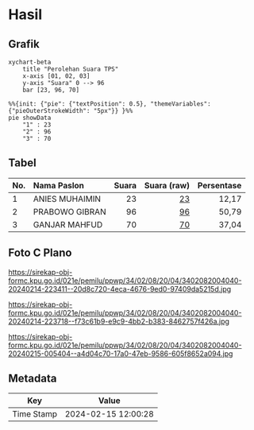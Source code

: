 # Hasil

## Grafik

```mermaid
xychart-beta
    title "Perolehan Suara TPS"
    x-axis [01, 02, 03]
    y-axis "Suara" 0 --> 96
    bar [23, 96, 70]
```

```mermaid
%%{init: {"pie": {"textPosition": 0.5}, "themeVariables": {"pieOuterStrokeWidth": "5px"}} }%%
pie showData
    "1" : 23
    "2" : 96
    "3" : 70
```

## Tabel

| No. | Nama Paslon    | Suara | Suara (raw) | Persentase |
|:--- |:-------------- | -----:| -----------:| ----------:|
| 1   | ANIES MUHAIMIN | 23    | [23][p-1]   | 12,17      |
| 2   | PRABOWO GIBRAN | 96    | [96][p-2]   | 50,79      |
| 3   | GANJAR MAHFUD  | 70    | [70][p-3]   | 37,04      |


[p-1]: https://github.com/gigit-pemilu/pemilu-2024-34-di-yogyakarta/blob/main/pilpres/hitung-suara/sub/34-di-yogyakarta/sub/02-bantul/sub/08-bantul/sub/2004-trirenggo/sub/040-tps/sub/paslon-1.txt
[p-2]: https://github.com/gigit-pemilu/pemilu-2024-34-di-yogyakarta/blob/main/pilpres/hitung-suara/sub/34-di-yogyakarta/sub/02-bantul/sub/08-bantul/sub/2004-trirenggo/sub/040-tps/sub/paslon-2.txt
[p-3]: https://github.com/gigit-pemilu/pemilu-2024-34-di-yogyakarta/blob/main/pilpres/hitung-suara/sub/34-di-yogyakarta/sub/02-bantul/sub/08-bantul/sub/2004-trirenggo/sub/040-tps/sub/paslon-3.txt

## Foto C Plano

https://sirekap-obj-formc.kpu.go.id/021e/pemilu/ppwp/34/02/08/20/04/3402082004040-20240214-223411--20d8c720-4eca-4676-9ed0-97409da5215d.jpg

https://sirekap-obj-formc.kpu.go.id/021e/pemilu/ppwp/34/02/08/20/04/3402082004040-20240214-223718--f73c61b9-e9c9-4bb2-b383-8462757f426a.jpg

https://sirekap-obj-formc.kpu.go.id/021e/pemilu/ppwp/34/02/08/20/04/3402082004040-20240215-005404--a4d04c70-17a0-47eb-9586-605f8652a094.jpg


## Metadata

| Key        | Value               |
| ---------- | ------------------- |
| Time Stamp | 2024-02-15 12:00:28 |



